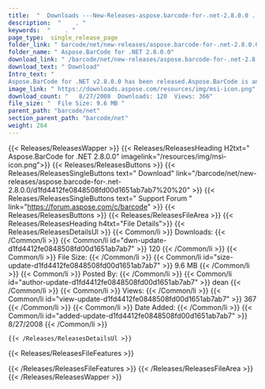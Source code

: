 ```yaml
---
title:  "  Downloads ---New-Releases-aspose.barcode-for-.net-2.8.0.0 . " 
description:  "    . " 
keywords:  "    . " 
page_type:  single_release_page
folder_link: " barcode/net/new-releases/aspose.barcode-for-.net-2.8.0.0/"
folder_name: " Aspose.BarCode for .NET 2.8.0.0"
download_link: " /barcode/net/new-releases/aspose.barcode-for-.net-2.8.0.0/d1fd4412fe0848508fd00d1651ab7ab7"
download_text: " Download"
Intro_text: " 
Aspose.BarCode for .NET v2.8.0.0 has been released.Aspose.BarCode is an All-In..."
image_link: " https://downloads.aspose.com/resources/img/msi-icon.png"
download_count: "   8/27/2008  Downloads: 120  Views: 366"
file_size: "  File Size: 9.6 MB "
parent_path: "barcode/net"
section_parent_path: "barcode/net"
weight: 264 
---
```


{{< Releases/ReleasesWapper >}}
  {{< Releases/ReleasesHeading H2txt=" Aspose.BarCode for .NET 2.8.0.0" imagelink="/resources/img/msi-icon.png">}}
  {{< Releases/ReleasesButtons >}}
    {{< Releases/ReleasesSingleButtons text=" Download" link="/barcode/net/new-releases/aspose.barcode-for-.net-2.8.0.0/d1fd4412fe0848508fd00d1651ab7ab7%20%20" >}}
    {{< Releases/ReleasesSingleButtons text=" Support Forum " link="https://forum.aspose.com/c/barcode" >}}
  {{< Releases/ReleasesButtons >}}
  {{< Releases/ReleasesFileArea >}}
    {{< Releases/ReleasesHeading h4txt="File Details">}}
    {{< Releases/ReleasesDetailsUl >}}
            {{< Common/li  >}} Downloads: {{< /Common/li >}} 
      {{< Common/li id="dwn-update-d1fd4412fe0848508fd00d1651ab7ab7" >}} 120 {{< /Common/li >}} 
      {{< Common/li  >}} File Size: {{< /Common/li >}} 
      {{< Common/li id="size-update-d1fd4412fe0848508fd00d1651ab7ab7" >}} 9.6 MB {{< /Common/li >}} 
      {{< Common/li  >}} Posted By: {{< /Common/li >}} 
      {{< Common/li id="author-update-d1fd4412fe0848508fd00d1651ab7ab7" >}} dean {{< /Common/li >}} 
      {{< Common/li  >}} Views: {{< /Common/li >}} 
      {{< Common/li id="view-update-d1fd4412fe0848508fd00d1651ab7ab7" >}} 367 {{< /Common/li >}} 
      {{< Common/li  >}} Date Added: {{< /Common/li >}} 
      {{< Common/li id="added-update-d1fd4412fe0848508fd00d1651ab7ab7" >}} 8/27/2008 {{< /Common/li >}} 

    {{< /Releases/ReleasesDetailsUl >}}

  {{< Releases/ReleasesFileFeatures >}}
      
  {{< /Releases/ReleasesFileFeatures >}}
 {{< /Releases/ReleasesFileArea >}}
{{< /Releases/ReleasesWapper >}}



